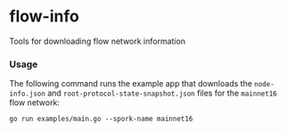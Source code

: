 # flow-info
Tools for downloading flow network information

### Usage
The following command runs the example app that downloads the `node-info.json` and `root-protocol-state-snapshot.json` 
files for the `mainnet16` flow network:
```
go run examples/main.go --spork-name mainnet16
```